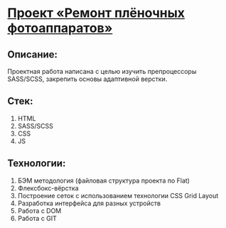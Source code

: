 # [Проект «Ремонт плёночных фотоаппаратов»](https://takeyourenergy.github.io/CameraRepair/)

## Описание:
Проектная работа написана c целью изучить препроцессоры SASS/SCSS, закрепить основы адаптивной верстки.

## Стек:
1) HTML
3) SASS/SCSS
2) CSS
3) JS

## Технологии:
1) БЭМ методология (файловая структура проекта по Flat)
2) Флексбокс-вёрстка
3) Построение сеток с использованием технологии CSS Grid Layout
4) Разработка интерфейса для разных устройств
5) Работа с DOM
6) Работа с GIT
